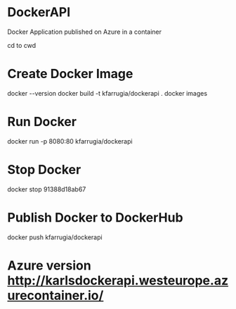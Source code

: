 # DockerAPI
Docker Application published on Azure in a container

cd to cwd

# Create Docker Image

docker --version
docker build -t kfarrugia/dockerapi .
docker images

# Run Docker

docker run -p 8080:80 kfarrugia/dockerapi

# Stop Docker

docker stop 91388d18ab67

# Publish Docker to DockerHub

docker push kfarrugia/dockerapi

# Azure version http://karlsdockerapi.westeurope.azurecontainer.io/
